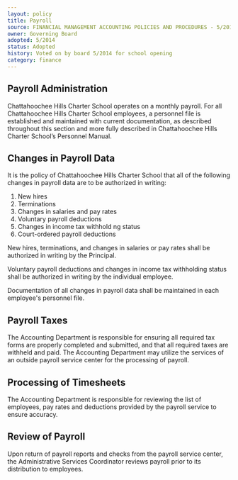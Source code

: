 ```yaml
---
layout: policy
title: Payroll
source: FINANCIAL MANAGEMENT ACCOUNTING POLICIES AND PROCEDURES - 5/2014
owner: Governing Board
adopted: 5/2014
status: Adopted
history: Voted on by board 5/2014 for school opening
category: finance
---
```


## Payroll Administration

Chattahoochee Hills Charter School operates on a monthly payroll. For all Chattahoochee Hills Charter School employees, a personnel file is established and maintained with current documentation,  as described throughout this section and more fully described in Chattahoochee Hills Charter School’s Personnel Manual.

## Changes in Payroll Data

It is the policy of Chattahoochee Hills Charter School that all of the following changes in payroll data are to be authorized in writing:

1.	New hires
2.	Terminations
3.	Changes in salaries and pay rates
4.	Voluntary  payroll deductions
5.	Changes in income tax withhold ng status
6.	Court-ordered payroll deductions

New hires, terminations, and changes in salaries or pay rates shall be authorized in writing by the Principal.

Voluntary payroll deductions and changes in income tax withholding status shall be authorized in writing by the individual employee.

Documentation of all changes in payroll data shall be maintained in each employee's personnel file.

## Payroll Taxes

The Accounting Department is responsible for ensuring all required tax forms are properly completed and submitted, and that all required taxes are withheld and paid. The Accounting Department may utilize the services of an outside payroll service center for the processing of payroll.

## Processing of Timesheets

The Accounting Department is responsible for reviewing the list of employees, pay rates and deductions provided by the payroll service to ensure accuracy.

## Review of Payroll

Upon return of payroll reports and checks from the payroll service center, the Administrative Services Coordinator reviews payroll prior to its distribution to employees.
